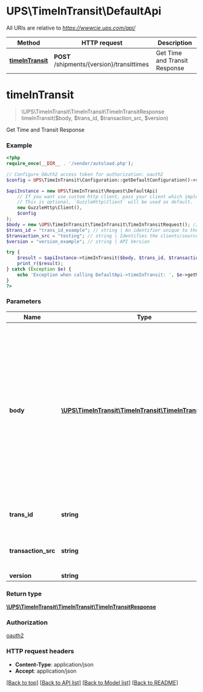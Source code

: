 # UPS\TimeInTransit\DefaultApi

All URIs are relative to *https://wwwcie.ups.com/api/*

Method | HTTP request | Description
------------- | ------------- | -------------
[**timeInTransit**](DefaultApi.md#timeintransit) | **POST** /shipments/{version}/transittimes | Get Time and Transit Response

# **timeInTransit**
> \UPS\TimeInTransit\TimeInTransit\TimeInTransitResponse timeInTransit($body, $trans_id, $transaction_src, $version)

Get Time and Transit Response

### Example
```php
<?php
require_once(__DIR__ . '/vendor/autoload.php');

// Configure OAuth2 access token for authorization: oauth2
$config = UPS\TimeInTransit\Configuration::getDefaultConfiguration()->setAccessToken('YOUR_ACCESS_TOKEN');

$apiInstance = new UPS\TimeInTransit\Request\DefaultApi(
    // If you want use custom http client, pass your client which implements `GuzzleHttp\ClientInterface`.
    // This is optional, `GuzzleHttp\Client` will be used as default.
    new GuzzleHttp\Client(),
    $config
);
$body = new \UPS\TimeInTransit\TimeInTransit\TimeInTransitRequest(); // \UPS\TimeInTransit\TimeInTransit\TimeInTransitRequest | Generate sample code for popular API requests by selecting an example below. To view a full sample request and response, first click "Authorize" and enter your application credentials, then populate the required parameters above and click "Try it out".
$trans_id = "trans_id_example"; // string | An identifier unique to the request.  Length 32
$transaction_src = "testing"; // string | Identifies the clients/source application that is calling.  Length 512
$version = "version_example"; // string | API Version

try {
    $result = $apiInstance->timeInTransit($body, $trans_id, $transaction_src, $version);
    print_r($result);
} catch (Exception $e) {
    echo 'Exception when calling DefaultApi->timeInTransit: ', $e->getMessage(), PHP_EOL;
}
?>
```

### Parameters

Name | Type | Description  | Notes
------------- | ------------- | ------------- | -------------
 **body** | [**\UPS\TimeInTransit\TimeInTransit\TimeInTransitRequest**](../Model/TimeInTransitRequest.md)| Generate sample code for popular API requests by selecting an example below. To view a full sample request and response, first click &quot;Authorize&quot; and enter your application credentials, then populate the required parameters above and click &quot;Try it out&quot;. |
 **trans_id** | **string**| An identifier unique to the request.  Length 32 |
 **transaction_src** | **string**| Identifies the clients/source application that is calling.  Length 512 | [default to testing]
 **version** | **string**| API Version |

### Return type

[**\UPS\TimeInTransit\TimeInTransit\TimeInTransitResponse**](../Model/TimeInTransitResponse.md)

### Authorization

[oauth2](../../README.md#oauth2)

### HTTP request headers

 - **Content-Type**: application/json
 - **Accept**: application/json

[[Back to top]](#) [[Back to API list]](../../README.md#documentation-for-api-endpoints) [[Back to Model list]](../../README.md#documentation-for-models) [[Back to README]](../../README.md)

